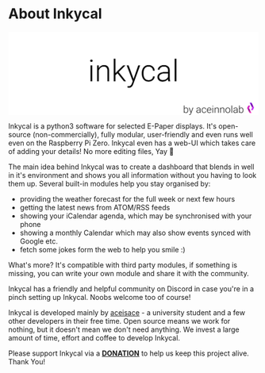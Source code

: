 # About Inkycal
<img align="center" src="https://github.com/aceinnolab/Inkycal/blob/assets/Repo/logo.png" width="800" alt="inkycal logo">

Inkycal is a python3 software for selected E-Paper displays.
It's open-source (non-commercially), fully modular, user-friendly and even runs
well even on the Raspberry Pi Zero. Inkycal even has a web-UI which takes
care of adding your details! No more editing files, Yay :partying_face:

The main idea behind Inkycal was to create a dashboard that blends in well
in it's environment and shows you all information without you having to look
them up. Several built-in modules help you stay organised by:
* providing the weather forecast for the full week or next few hours
* getting the latest news from ATOM/RSS feeds
* showing your iCalendar agenda, which may be synchronised with your phone
* showing a monthly Calendar which may also show events synced with Google etc.
* fetch some jokes form the web to help you smile :)

What's more? It's compatible with third party modules, if something is missing,
you can write your own module and share it with the community.

Inkycal has a friendly and helpful community on Discord in case you're in
a pinch setting up Inkycal. Noobs welcome too of course!

Inkycal is developed mainly by [aceisace](https://github.com/aceisace) - a
university student and a few other developers in their free time.
Open source means we work for nothing, but it doesn't mean we don't need
anything. We invest a large amount of time, effort and coffee to develop
Inkycal.

Please support Inkycal via a **[DONATION](https://www.paypal.me/aceinnolab)**
to help us keep this project alive. Thank You!
